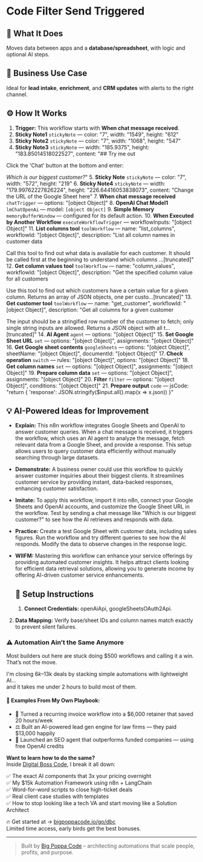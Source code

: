 # Code Filter Send Triggered
  ## 🚀 What It Does
  Moves data between apps and a **database/spreadsheet**, with logic and optional AI steps.
  
  ## 💼 Business Use Case
  Ideal for **lead intake**, **enrichment**, and **CRM updates** with alerts to the right channel.
  
  ## ⚙️ How It Works
  1. **Trigger:** This workflow starts with **When chat message received**.
  2. **Sticky Note1** `stickyNote` — color: "7", width: "1549", height: "612"
3. **Sticky Note2** `stickyNote` — color: "7", width: "1068", height: "547"
4. **Sticky Note3** `stickyNote` — width: "185.9375", height: "183.85014518022527", content: "## Try me out

Click the 'Chat' button at the bottom and enter:

_Which is our biggest customer?_"
5. **Sticky Note** `stickyNote` — color: "7", width: "572", height: "219"
6. **Sticky Note4** `stickyNote` — width: "179.99762227826224", height: "226.64416053838073", content: "Change the URL of the Google Sheet here"
7. **When chat message received** `chatTrigger` — options: "[object Object]"
8. **OpenAI Chat Model1** `lmChatOpenAi` — model: `[object Object]`
9. **Simple Memory** `memoryBufferWindow` — configured for its default action.
10. **When Executed by Another Workflow** `executeWorkflowTrigger` — workflowInputs: "[object Object]"
11. **List columns tool** `toolWorkflow` — name: "list_columns", workflowId: "[object Object]", description: "List all column names in customer data

Call this tool to find out what data is available for each customer. It should be called first at the beginning to understand which columns …[truncated]"
12. **Get column values tool** `toolWorkflow` — name: "column_values", workflowId: "[object Object]", description: "Get the specified column value for all customers

Use this tool to find out which customers have a certain value for a given column. Returns an array of JSON objects, one per custo…[truncated]"
13. **Get customer tool** `toolWorkflow` — name: "get_customer", workflowId: "[object Object]", description: "Get all columns for a given customer

The input should be a stringified row number of the customer to fetch; only single string inputs are allowed. Returns a JSON object with all t…[truncated]"
14. **AI Agent** `agent` — options: "[object Object]"
15. **Set Google Sheet URL** `set` — options: "[object Object]", assignments: "[object Object]"
16. **Get Google sheet contents** `googleSheets` — options: "[object Object]", sheetName: "[object Object]", documentId: "[object Object]"
17. **Check operation** `switch` — rules: "[object Object]", options: "[object Object]"
18. **Get column names** `set` — options: "[object Object]", assignments: "[object Object]"
19. **Prepare column data** `set` — options: "[object Object]", assignments: "[object Object]"
20. **Filter** `filter` — options: "[object Object]", conditions: "[object Object]"
21. **Prepare output** `code` — jsCode: "return {
  'response': JSON.stringify($input.all().map(x => x.json))
}"
  
  ## 💡 AI-Powered Ideas for Improvement
  - **Explain:** This n8n workflow integrates Google Sheets and OpenAI to answer customer queries. When a chat message is received, it triggers the workflow, which uses an AI agent to analyze the message, fetch relevant data from a Google Sheet, and provide a response. This setup allows users to query customer data efficiently without manually searching through large datasets.

- **Demonstrate:** A business owner could use this workflow to quickly answer customer inquiries about their biggest clients. It streamlines customer service by providing instant, data-backed responses, enhancing customer satisfaction.

- **Imitate:** To apply this workflow, import it into n8n, connect your Google Sheets and OpenAI accounts, and customize the Google Sheet URL in the workflow. Test by sending a chat message like "Which is our biggest customer?" to see how the AI retrieves and responds with data.

- **Practice:** Create a test Google Sheet with customer data, including sales figures. Run the workflow and try different queries to see how the AI responds. Modify the data to observe changes in the response logic.

- **WIIFM:** Mastering this workflow can enhance your service offerings by providing automated customer insights. It helps attract clients looking for efficient data retrieval solutions, allowing you to generate income by offering AI-driven customer service enhancements.
  
  ## 🔧 Setup Instructions
  1. **Connect Credentials:** openAiApi, googleSheetsOAuth2Api.
2. **Data Mapping:** Verify base/sheet IDs and column names match exactly to prevent silent failures.
  
### ⚠️ Automation Ain’t the Same Anymore

Most builders out here are stuck doing $500 workflows and calling it a win.  
That’s not the move.  

I'm closing $6k–$13k deals by stacking simple automations with lightweight AI...  
and it takes me under 2 hours to build most of them.

#### 🧠 Examples From My Own Playbook:
- 🔁 Turned a recurring invoice workflow into a $6,000 retainer that saved 20 hours/week  
- ⚖️ Built an AI-powered lead gen engine for law firms — they paid $13,000 happily  
- 🚀 Launched an SEO agent that outperforms funded companies — using free OpenAI credits  

**Want to learn how to do the same?**  
Inside [Digital Boss Code](https://bigpoppacode.io/go/dbc), I break it all down:

✅ The exact AI components that 3x your pricing overnight  
✅ My $15k Automation Framework using n8n + LangChain  
✅ Word-for-word scripts to close high-ticket deals  
✅ Real client case studies with templates  
✅ How to stop looking like a tech VA and start moving like a Solution Architect  

🔥 Get started at → [bigpoppacode.io/go/dbc](https://bigpoppacode.io/go/dbc)  
Limited time access, early birds get the best bonuses.

---
> Built by [Big Poppa Code](https://bigpoppacode.io) – architecting automations that scale people, profits, and purpose.
  
